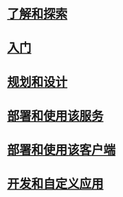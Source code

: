 # [了解和探索](/rights-management/information-protection/what-is-information-protection)
# [入门](/rights-management/get-started/requirements-azure-rms)
# [规划和设计](/rights-management/plan-design/deployment-roadmap)
# [部署和使用该服务](/rights-management/deploy-use/activate-service)
# [部署和使用该客户端](/rights-management/rms-client/use-client)
# [开发和自定义应用](/rights-management/develop/developers-guide)



<!--HONumber=Sep16_HO4-->


